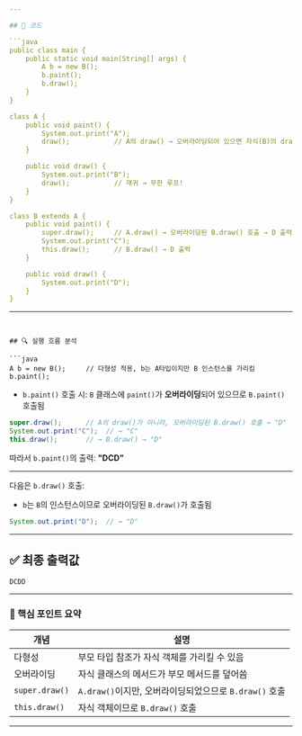 ```yaml
---

## 📄 코드

```java
public class main {
    public static void main(String[] args) {
        A b = new B();
        b.paint();
        b.draw();
    }
}

class A {
    public void paint() {
        System.out.print("A");
        draw();           // A의 draw() → 오버라이딩되어 있으면 자식(B)의 draw() 호출
    }

    public void draw() {
        System.out.print("B");
        draw();           // 재귀 → 무한 루프!
    }
}

class B extends A {
    public void paint() {
        super.draw();     // A.draw() → 오버라이딩된 B.draw() 호출 → D 출력
        System.out.print("C");
        this.draw();      // B.draw() → D 출력
    }

    public void draw() {
        System.out.print("D");
    }
}
```

---
```


## 🔍 실행 흐름 분석

```java
A b = new B();     // 다형성 적용, b는 A타입이지만 B 인스턴스를 가리킴
b.paint();
```

* `b.paint()` 호출 시: `B` 클래스에 `paint()`가 **오버라이딩**되어 있으므로 `B.paint()` 호출됨

```java
super.draw();      // A의 draw()가 아니라, 오버라이딩된 B.draw() 호출 → "D"
System.out.print("C");  // → "C"
this.draw();       // → B.draw() → "D"
```

따라서 `b.paint()`의 출력: **"DCD"**

---

다음은 `b.draw()` 호출:

* `b`는 `B`의 인스턴스이므로 오버라이딩된 `B.draw()`가 호출됨

```java
System.out.print("D");  // → "D"
```

---

## ✅ 최종 출력값

```
DCDD
```

---

### 📘 핵심 포인트 요약

| 개념             | 설명                                      |
| -------------- | --------------------------------------- |
| 다형성            | 부모 타입 참조가 자식 객체를 가리킬 수 있음               |
| 오버라이딩          | 자식 클래스의 메서드가 부모 메서드를 덮어씀                |
| `super.draw()` | `A.draw()`이지만, 오버라이딩되었으므로 `B.draw()` 호출 |
| `this.draw()`  | 자식 객체이므로 `B.draw()` 호출                  |

---